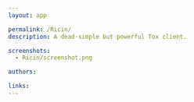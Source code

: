 ```yaml
---
layout: app

permalink: /Ricin/
description: A dead-simple but powerful Tox client.

screenshots:
  - Ricin/screenshot.png

authors:

links:
---
```


